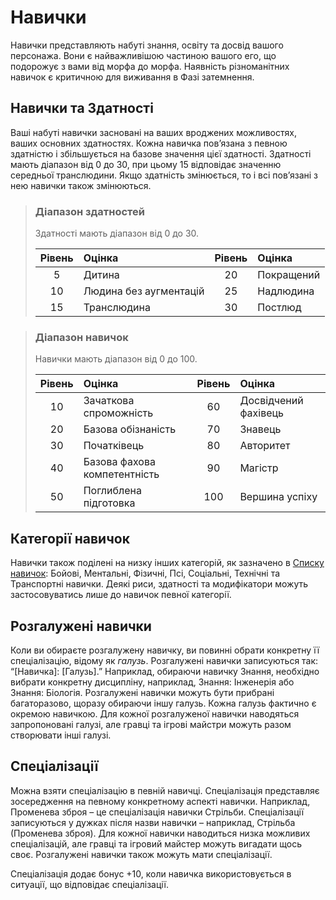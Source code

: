 # Навички

Навички представляють набуті знання, освіту та досвід вашого персонажа. Вони є найважливішою частиною вашого его, що подорожує з вами від морфа до морфа. Наявність різноманітних навичок є критичною для виживання в Фазі затемнення.

## Навички та Здатності

Ваші набуті навички засновані на ваших вроджених можливостях, ваших основних здатностях. Кожна навичка пов’язана з певною здатністю і збільшується на базове значення цієї здатності. Здатності мають діапазон від 0 до 30, при цьому 15 відповідає значенню середньої транслюдини. Якщо здатність змінюється, то і всі пов’язані з нею навички також змінюються.

<blockquote class="table">

### Діапазон здатностей

Здатності мають діапазон від 0 до 30.

| Рівень | Оцінка                 | Рівень | Оцінка     |
| :----: | :--------------------- | :----: | :--------- |
|   5    | Дитина                 |   20   | Покращений |
|   10   | Людина без аугментацій |   25   | Надлюдина  |
|   15   | Транслюдина            |   30   | Постлюд    |

</blockquote>

<blockquote class="table">

### Діапазон навичок

Навички мають діапазон від 0 до 100.

| Рівень | Оцінка                       | Рівень | Оцінка               |
| :----: | :--------------------------- | :----: | :------------------- |
|   10   | Зачаткова спроможність       |   60   | Досвідчений фахівець |
|   20   | Базова обізнаність           |   70   | Знавець              |
|   30   | Початківець                  |   80   | Авторитет            |
|   40   | Базова фахова компетентність |   90   | Магістр              |
|   50   | Поглиблена підготовка        |  100   | Вершина успіху       |

</blockquote>

## Категорії навичок

Навички також поділені на низку інших категорій, як зазначено в [Списку навичок](../04/19-active-skill-list.md#Список-навичок): Бойові, Ментальні, Фізичні, Псі, Соціальні, Технічні та Транспортні навички. Деякі риси, здатності та модифікатори можуть застосовуватись лише до навичок певної категорії.

## Розгалужені навички

Коли ви обираєте розгалужену навичку, ви повинні обрати конкретну її спеціалізацію, відому як _галузь_. Розгалужені навички записуються так: “\[Навичка\]: \[Галузь\].” Наприклад, обираючи навичку Знання, необхідно вибрати конкретну дисципліну, наприклад, Знання: Інженерія або Знання: Біологія. Розгалужені навички можуть бути прибрані багаторазово, щоразу обираючи іншу галузь. Кожна галузь фактично є окремою навичкою. Для кожної розгалуженої навички наводяться запропоновані галузі, але гравці та ігрові майстри можуть разом створювати інші галузі.

## Спеціалізації

Можна взяти спеціалізацію в певній навичці. Спеціалізація представляє зосередження на певному конкретному аспекті навички. Наприклад, Променева зброя – це спеціалізація навички Стрільби. Спеціалізації записуються у дужках після назви навички – наприклад, Стрільба (Променева зброя). Для кожної навички наводиться низка можливих спеціалізацій, але гравці та ігровий майстер можуть вигадати щось своє. Розгалужені навички також можуть мати спеціалізації.

Спеціалізація додає бонус +10, коли навичка використовується в ситуації, що відповідає спеціалізації.
